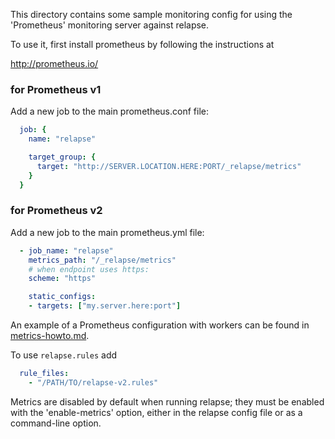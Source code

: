 This directory contains some sample monitoring config for using the
'Prometheus' monitoring server against relapse.

To use it, first install prometheus by following the instructions at

  http://prometheus.io/

### for Prometheus v1

Add a new job to the main prometheus.conf file:

```yaml
  job: {
    name: "relapse"

    target_group: {
      target: "http://SERVER.LOCATION.HERE:PORT/_relapse/metrics"
    }
  }
```

### for Prometheus v2

Add a new job to the main prometheus.yml file:

```yaml
  - job_name: "relapse"
    metrics_path: "/_relapse/metrics"
    # when endpoint uses https:
    scheme: "https"

    static_configs:
    - targets: ["my.server.here:port"]
```

An example of a Prometheus configuration with workers can be found in
[metrics-howto.md](https://clokep.github.io/relapse/latest/metrics-howto.html).

To use `relapse.rules` add

```yaml
  rule_files:
    - "/PATH/TO/relapse-v2.rules"
```

Metrics are disabled by default when running relapse; they must be enabled
with the 'enable-metrics' option, either in the relapse config file or as a
command-line option.
